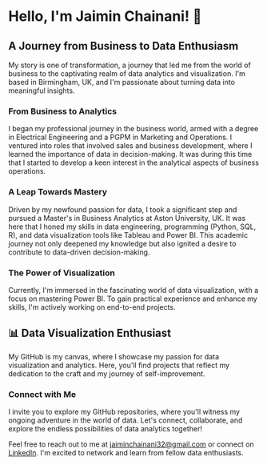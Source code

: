 # Hello, I'm Jaimin Chainani! 👋

## A Journey from Business to Data Enthusiasm

My story is one of transformation, a journey that led me from the world of business to the captivating realm of data analytics and visualization. I'm based in Birmingham, UK, and I'm passionate about turning data into meaningful insights.

### From Business to Analytics

I began my professional journey in the business world, armed with a degree in Electrical Engineering and a PGPM in Marketing and Operations. I ventured into roles that involved sales and business development, where I learned the importance of data in decision-making. It was during this time that I started to develop a keen interest in the analytical aspects of business operations.

### A Leap Towards Mastery

Driven by my newfound passion for data, I took a significant step and pursued a Master's in Business Analytics at Aston University, UK. It was here that I honed my skills in data engineering, programming (Python, SQL, R), and data visualization tools like Tableau and Power BI. This academic journey not only deepened my knowledge but also ignited a desire to contribute to data-driven decision-making.

### The Power of Visualization

Currently, I'm immersed in the fascinating world of data visualization, with a focus on mastering Power BI. To gain practical experience and enhance my skills, I'm actively working on end-to-end projects. 

## 📊 Data Visualization Enthusiast

My GitHub is my canvas, where I showcase my passion for data visualization and analytics. Here, you'll find projects that reflect my dedication to the craft and my journey of self-improvement.

### Connect with Me

I invite you to explore my GitHub repositories, where you'll witness my ongoing adventure in the world of data. Let's connect, collaborate, and explore the endless possibilities of data analytics together!

Feel free to reach out to me at jaiminchainani32@gmail.com or connect on [LinkedIn](https://www.linkedin.com/in/jaimin-chainani). I'm excited to network and learn from fellow data enthusiasts.
